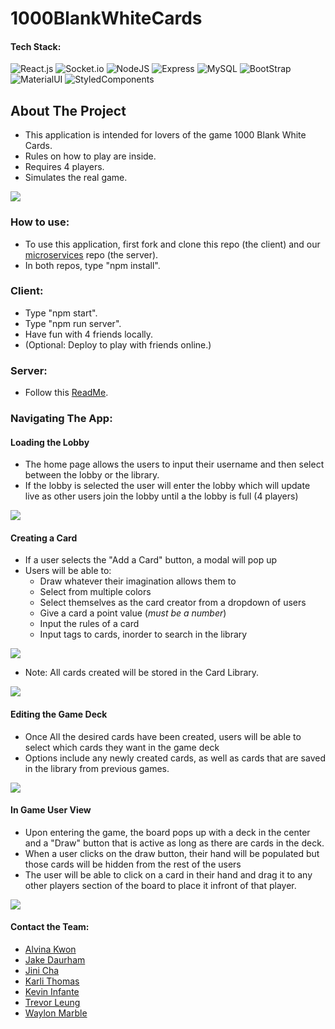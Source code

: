 # 1000BlankWhiteCards
#### Tech Stack:
![React.js](https://img.shields.io/badge/React-20232A?style=for-the-badge&logo=react&logoColor=61DAFB "React.js") ![Socket.io](https://img.shields.io/badge/Socket.io-010101?&style=for-the-badge&logo=Socket.io&logoColor=white "Socket.io") ![NodeJS](https://img.shields.io/badge/Node.js-339933?style=for-the-badge&logo=nodedotjs&logoColor=white "NodeJS") ![Express](https://img.shields.io/badge/Express.js-000000?style=for-the-badge&logo=express&logoColor=white "Express") ![MySQL](https://img.shields.io/badge/MySQL-005C84?style=for-the-badge&logo=mysql&logoColor=white "MySQL") ![BootStrap](https://img.shields.io/badge/Bootstrap-563D7C?style=for-the-badge&logo=bootstrap&logoColor=white "Bootstrap") ![MaterialUI](https://img.shields.io/badge/Material%20UI-007FFF?style=for-the-badge&logo=mui&logoColor=white "MaterialUI") ![StyledComponents](https://img.shields.io/badge/styled--components-DB7093?style=for-the-badge&logo=styled-components&logoColor=white "StyledComponents")


## About The Project
- This application is intended for lovers of the game 1000 Blank White Cards.
- Rules on how to play are inside.
- Requires 4 players.
- Simulates the real game.

![](https://media.giphy.com/media/H5O2QKAzgBx5GTeOCH/giphy.gif)


### How to use:
- To use this application, first fork and clone this repo (the client) and our [microservices](https://github.com/blueocean-pikachus/1000BlankWhiteCardsMicroservice) repo (the server).
- In both repos, type "npm install".

### Client:
- Type "npm start".
- Type "npm run server".
- Have fun with 4 friends locally.
- (Optional: Deploy to play with friends online.)

### Server:
- Follow this [ReadMe](https://github.com/blueocean-pikachus/1000BlankWhiteCardsMicroservice#readme).

### Navigating The App:

#### Loading the Lobby
- The home page allows the users to input their username and then select between the lobby or the library.
- If the lobby is selected the user will enter the lobby which will update live as other users join the lobby until a the lobby is full (4 players)

![](https://media.giphy.com/media/6AtLOnLG8z0fsjduL3/giphy.gif)

#### Creating a Card
- If a user selects the "Add a Card" button, a modal will pop up
- Users will be able to:
  - Draw whatever their imagination allows them to
  - Select from multiple colors
  - Select themselves as the card creator from a dropdown of users
  - Give a card a point value (*must be a number*)
  - Input the rules of a card
  - Input tags to cards, inorder to search in the library

![](https://media.giphy.com/media/QsSaIvKA3qwgAK80qU/giphy.gif)


- Note: All cards created will be stored in the Card Library.

![](https://media.giphy.com/media/rGGx1RjGPbctnNRQJW/giphy.gif)


#### Editing the Game Deck
- Once All the desired cards have been created, users will be able to select which cards they want in the game deck
- Options include any newly created cards, as well as cards that are saved in the library from previous games.

![](https://media.giphy.com/media/VmihZT5dlU8RnCeOeF/giphy.gif)

#### In Game User View
- Upon entering the game, the board pops up with a deck in the center and a "Draw" button that is active as long as there are cards in the deck.
- When a user clicks on the draw button, their hand will be populated but those cards will be hidden from the rest of the users
- The user will be able to click on a card in their hand and drag it to any other players section of the board to place it infront of that player.


![](https://media.giphy.com/media/jWQpVyjgIpgz43ww93/giphy.gif)

#### Contact the Team:
- [Alvina Kwon](https://github.com/minjina90)
- [Jake Daurham](https://github.com/daurham)
- [Jini Cha](https://github.com/jinicha)
- [Karli Thomas](https://github.com/karli-thomas)
- [Kevin Infante](https://github.com/Kevinfante)
- [Trevor Leung](https://github.com/TofuStore)
- [Waylon Marble](https://github.com/WaylonMarble)
